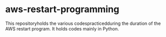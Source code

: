 # aws-restart-programming
This repositoryholds the various codespracticedduring the duration of the AWS restart program. It holds codes mainly in Python.
